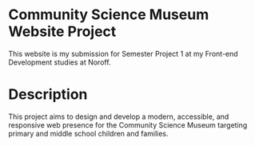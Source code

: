 # Community Science Museum Website Project
This website is my submission for Semester Project 1 at my Front-end Development studies at Noroff.

# Description
This project aims to design and develop a modern, accessible, and responsive web presence for the Community Science Museum targeting primary and middle school children and families.

 

